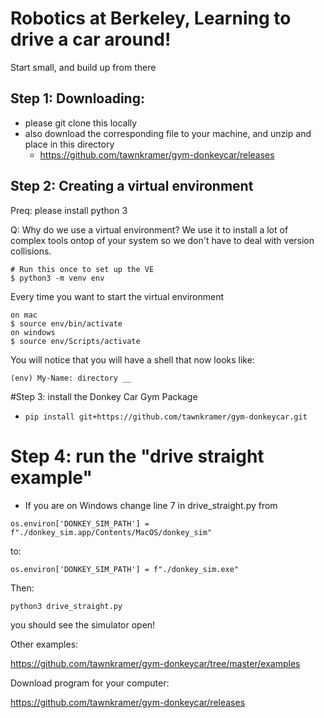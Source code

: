 # Robotics at Berkeley, Learning to drive a car around!

Start small, and build up from there

## Step 1: Downloading:

* please git clone this locally
* also download the corresponding file to your machine, and unzip and place in this directory
  * https://github.com/tawnkramer/gym-donkeycar/releases

## Step 2: Creating a virtual environment

Preq: please install python 3

Q: Why do we use a virtual environment? We use it to install a lot of complex
tools ontop of your system so we don't have to deal with version collisions.

```
# Run this once to set up the VE
$ python3 -m venv env
```
Every time you want to start the virtual environment
```
on mac
$ source env/bin/activate
on windows
$ source env/Scripts/activate
```

You will notice that you will have a shell that now looks like:
```
(env) My-Name: directory __
```

#Step 3: install the Donkey Car Gym Package

* `pip install git+https://github.com/tawnkramer/gym-donkeycar.git`

# Step 4: run the "drive straight example"

* If you are on Windows change line 7 in drive_straight.py from
```
os.environ['DONKEY_SIM_PATH'] = f"./donkey_sim.app/Contents/MacOS/donkey_sim"
```
to:
```
os.environ['DONKEY_SIM_PATH'] = f"./donkey_sim.exe"
```
Then:
```
python3 drive_straight.py
```
you should see the simulator open!


Other examples:

https://github.com/tawnkramer/gym-donkeycar/tree/master/examples


Download program for your computer:

https://github.com/tawnkramer/gym-donkeycar/releases
